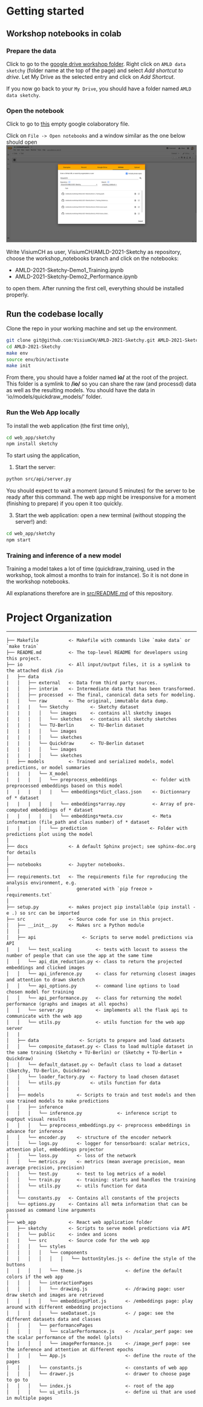 # Getting started

## Workshop notebooks in colab

### Prepare the data

Click to go to the [google drive workshop folder](https://drive.google.com/drive/folders/1MxGWvnBYtAzlmXSDVKc0U7uX-AjLrtVx).
Right click on `AMLD data sketchy` (folder name at the top of the page) and select _Add shortcut to drive_.
Let My Drive as the selected entry and click on _Add Shortcut_.

If you now go back to your `My Drive`, you should have a folder named `AMLD data sketchy`.

### Open the notebook

Click to go to [this](https://colab.research.google.com/drive/1UwoqjtDoMmCsW1MWe6d6BVwqzdIlU4Tk) empty google colaboratory file.

Click on `File -> Open notebooks` and a window similar as the one below should open
![image](https://github.com/VisiumCH/AMLD-2021-Sketchy/blob/workshop_notebook/notebooks/workshop/images/window.png)

Write VisiumCH as user, VisiumCH/AMLD-2021-Sketchy as repository, choose the workshop_notebooks branch and click on the notebooks:

- AMLD-2021-Sketchy-Demo1_Training.ipynb
- AMLD-2021-Sketchy-Demo2_Performance.ipynb

to open them. After running the first cell, everything should be installed properly.

## Run the codebase locally

Clone the repo in your working machine and set up the environment.

```bash
git clone git@github.com:VisiumCH/AMLD-2021-Sketchy.git AMLD-2021-Sketchy
cd AMLD-2021-Sketchy
make env
source env/bin/activate
make init
```

From there, you should have a folder named **io/** at the root of the project. This folder is a symlink to **/io/** so you can share the raw (and processd) data as well as the resulting models.
You should have the data in 'io/models/quickdraw_models/' folder.

### Run the Web App locally

To install the web application (the first time only),

```bash
cd web_app/sketchy
npm install sketchy
```

To start using the application,

1. Start the server:

```bash
python src/api/server.py
```

You should expect to wait a moment (around 5 minutes) for the server to be ready after this command.
The web app might be irresponsive for a moment (finishing to prepare) if you open it too quickly.

3. Start the web application: open a new terminal (without stopping the server!) and:

```bash
cd web_app/sketchy
npm start
```

### Training and inference of a new model

Training a model takes a lot of time (quickdraw_training, used in the workshop, took almost a months to train for instance). So it is not done in the workshop notebooks.

All explanations therefore are in [src/README.md](https://github.com/VisiumCH/AMLD-2021-Sketchy/blob/workshop_notebook/src/README.md) of this repository.

# Project Organization

---

    ├── Makefile           <- Makefile with commands like `make data` or `make train`
    ├── README.md          <- The top-level README for developers using this project.
    ├── io                 <- All input/output files, it is a symlink to the attached disk /io
    |   ├── data
    |   │   ├── external   <- Data from third party sources.
    |   │   ├── interim    <- Intermediate data that has been transformed.
    |   │   ├── processed  <- The final, canonical data sets for modeling.
    |   │   └── raw        <- The original, immutable data dump.
    |   |   |   └── Sketchy        <- Sketchy dataset
    |   |   |   │   └── images     <- contains all sketchy images
    |   |   |   │   └── sketches   <- contains all sketchy sketches
    |   |   |   └── TU-Berlin      <- TU-Berlin dataset
    |   |   |   │   └── images
    |   |   |   │   └── sketches
    |   |   |   └── Quickdraw      <- TU-Berlin dataset
    |   |   |   │   └── images
    |   |   |   │   └── sketches
    |   ├── models         <- Trained and serialized models, model predictions, or model summaries
    |   |   |   └── X_model
    |   |   |   │   └── preprocess_embeddings             <- folder with preprocessed embeddings based on this model
    |   |   |   |   |   └── embeddings*dict_class.json    <- Dictionnary of * dataset
    |   |   |   |   |   └── embeddings*array.npy          <- Array of pre-computed embeddings of * dataset
    |   |   |   |   |   └── embeddings*meta.csv           <- Meta information (file_path and class number) of * dataset
    |   |   |   │   └── prediction                       <- Folder with predictions plot using the model
    │
    ├── docs               <- A default Sphinx project; see sphinx-doc.org for details
    │
    ├── notebooks          <- Jupyter notebooks.
    │
    ├── requirements.txt   <- The requirements file for reproducing the analysis environment, e.g.
    │                         generated with `pip freeze > requirements.txt`
    │
    ├── setup.py           <- makes project pip installable (pip install -e .) so src can be imported
    ├── src                <- Source code for use in this project.
    │   ├── __init__.py    <- Makes src a Python module
    │   │
    │   ├── api                 <- Scripts to serve model predictions via API
    |   |   └── test_scaling         <- tests with locust to assess the number of people that can use the app at the same time
    │   │   └── api_dim_reduction.py <- class to return the projected embeddings and clicked images
    │   │   └── api_inference.py     <- class for returning closest images and attention to drawn sketch
    │   │   └── api_options.py       <- command line options to load chosen model for training
    │   │   └── api_performance.py   <- class for returning the model performance (graphs and images at all epochs)
    │   │   └── server.py            <- implements all the flask api to communicate with the web app
    │   │   └── utils.py             <- utils function for the web app server
    │   |
    │   ├── data               <- Scripts to prepare and load datasets
    │   │   └── composite_dataset.py <- Class to load multiple dataset in the same training (Sketchy + TU-Berlin) or (Sketchy + TU-Berlin + Quickdraw)
    │   │   └── default_dataset.py <- Default class to load a dataset (Sketchy, TU-Berlin, Quickdraw)
    │   │   └── loader_factory.py  <- Factory to load chosen dataset
    │   │   └── utils.py           <- utils function for data
    |   |
    │   ├── models            <- Scripts to train and test models and then use trained models to make predictions
    │   │   ├── inference
    │   │   │   └── inference.py             <- inference script to ouptput visual results
    │   │   │   └── preprocess_embeddings.py <- preprocess embeddings in advance for inference
    │   │   └── encoder.py    <- structure of the encoder network
    │   │   └── logs.py       <- logger for tensorboard: scalar metrics, attention plot, embeddings projector
    │   │   └── loss.py       <- loss of the network
    │   │   └── metrics.py    <- metrics (mean average precision, mean average precision, precision)
    │   │   └── test.py       <- test to log metrics of a model
    │   │   └── train.py      <- training: starts and handles the training
    │   │   └── utils.py      <- utils function for data
    │   │
    │   └── constants.py   <- Contains all constants of the projects
    │   └── options.py     <- Contains all meta information that can be passsed as command line arguments
    │
    ├── web_app            <- React web application folder
    │   ├── sketchy        <- Scripts to serve model predictions via API
    |   |   └── public     <- index and icons
    |   |   └── src        <- Source code for the web app
    │   │   │   └── styles
    │   │   │   │   └── components
    │   │   │   │   │   │   └── buttonStyles.js <- define the style of the buttons
    │   │   │   │   └── theme.js                <- define the default colors if the web app
    │   │   │   └── interactionPages
    │   │   │   │   └── drawing.js              <- /drawing page: user draw sketch and images are retrieved
    │   │   │   │   └── embeddingsPlot.js       <- /embeddings page: play around with different embedding projections
    │   │   │   │   └── seeDataset.js           <- / page: see the different datasets data and classes
    │   │   │   └── performancePages
    │   │   │   │   └── scalarPerformance.js    <- /scalar_perf page: see the scalar performance of the model (plots)
    │   │   │   │   └── imagePerformance.js     <- /image_perf page: see the inference and attention at different epochs
    │   │   │   └── App.js                      <- define the route of the pages
    │   │   │   └── constants.js                <- constants of web app
    │   │   │   └── drawer.js                   <- drawer to choose page to go to
    │   │   │   └── index.js                    <- root of the app
    │   │   │   └── ui_utils.js                 <- define ui that are used in multiple pages

